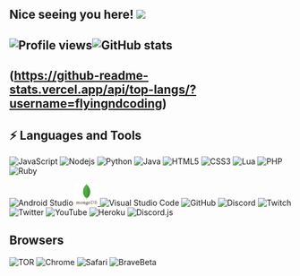 ## Nice seeing you here! <img src="https://raw.githubusercontent.com/aemmadi/aemmadi/master/wave.gif" width="30px">

## <img align="left" src="https://komarev.com/ghpvc/?username=FlyingndCoding&label=Profile%20views&color=009127" alt="Profile views"/>
## ![ GitHub stats](https://github-readme-stats.vercel.app/api?username=flyingndcoding&show_icons=true&theme=radical)
## (https://github-readme-stats.vercel.app/api/top-langs/?username=flyingndcoding)


## ⚡ Languages and Tools
![JavaScript](https://img.shields.io/badge/-JavaScript-black?style=flat-square&logo=javascript)
![Nodejs](https://img.shields.io/badge/-Nodejs-black?style=flat-square&logo=Node.js)
![Python](https://img.shields.io/badge/-Python-black?style=flat-square&logo=Python) 
![Java](https://img.shields.io/badge/-java-E34A86?style=flat-square&logo=java)
![HTML5](https://img.shields.io/badge/-HTML5-E34F26?style=flat-square&logo=html5&logoColor=white)
![CSS3](https://img.shields.io/badge/-CSS3-1572B6?style=flat-square&logo=css3)
![Lua](https://img.shields.io/badge/lua-%232C2D72.svg?style=for-the-badge&logo=lua&logoColor=white)
![PHP](https://img.shields.io/badge/php-%23777BB4.svg?style=for-the-badge&logo=php&logoColor=white)
![Ruby](https://img.shields.io/badge/ruby-%23CC342D.svg?style=for-the-badge&logo=ruby&logoColor=white)


![Android Studio](https://img.shields.io/badge/Android%20Studio-3DDC84.svg?style=for-the-badge&logo=android-studio&logoColor=white)
<a href="https://www.mongodb.com/" target="_blank"> 
<img src="https://raw.githubusercontent.com/devicons/devicon/master/icons/mongodb/mongodb-original-wordmark.svg" alt="mongodb" width="40" height="40"/> 
</a>
![Visual Studio Code](https://img.shields.io/badge/Visual%20Studio%20Code-0078d7.svg?style=for-the-badge&logo=visual-studio-code&logoColor=white)
![GitHub](https://img.shields.io/badge/github-%23121011.svg?style=for-the-badge&logo=github&logoColor=white)
![Discord](https://img.shields.io/badge/%https://dsc.gg/thegreats-rewards%3E-%237289DA.svg?style=for-the-badge&logo=discord&logoColor=white)
![Twitch](https://img.shields.io/badge/hestreamschess-%239146FF.svg?style=for-the-badge&logo=Twitch&logoColor=white)
![Twitter](https://img.shields.io/badge/rishitsrivastav12-%231DA1F2.svg?style=for-the-badge&logo=Twitter&logoColor=white)
![YouTube](https://img.shields.io/badge/SᑗS-%23FF0000.svg?style=for-the-badge&logo=YouTube&logoColor=white)
![Heroku](https://img.shields.io/badge/heroku-%23430098.svg?style=for-the-badge&logo=heroku&logoColor=white)
![Discord.js](https://user-images.githubusercontent.com/94818620/143242985-f3dc505f-9022-4fed-a254-215d3dbcc966.png)

## Browsers
![TOR](https://img.shields.io/badge/tor-%237E4798.svg?style=for-the-badge&logo=tor-project&logoColor=white)
![Chrome](https://raw.githubusercontent.com/alrra/browser-logos/master/src/chrome/chrome_48x48.png)
![Safari](https://raw.githubusercontent.com/alrra/browser-logos/master/src/safari/safari_48x48.png)
![BraveBeta](https://user-images.githubusercontent.com/94818620/143243295-7a42b0de-90b1-49bf-a78f-3b29750059c0.png)

